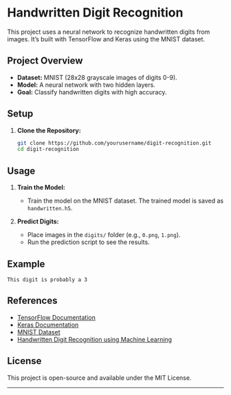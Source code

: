 # **Handwritten Digit Recognition**

This project uses a neural network to recognize handwritten digits from images. It’s built with TensorFlow and Keras using the MNIST dataset.

## **Project Overview**

- **Dataset:** MNIST (28x28 grayscale images of digits 0-9).
- **Model:** A neural network with two hidden layers.
- **Goal:** Classify handwritten digits with high accuracy.

## **Setup**

1. **Clone the Repository:**
   ```bash
   git clone https://github.com/yourusername/digit-recognition.git
   cd digit-recognition
   ```

## **Usage**

1. **Train the Model:**
   - Train the model on the MNIST dataset. The trained model is saved as `handwritten.h5`.

2. **Predict Digits:**
   - Place images in the `digits/` folder (e.g., `0.png`, `1.png`).
   - Run the prediction script to see the results.

## **Example**

```
This digit is probably a 3
```

## **References**

- [TensorFlow Documentation](https://www.tensorflow.org/)
- [Keras Documentation](https://keras.io/)
- [MNIST Dataset](http://yann.lecun.com/exdb/mnist/)
- [Handwritten Digit Recognition using Machine Learning](https://medium.com/@himanshubeniwal/handwritten-digit-recognition-using-machine-learning-ad30562a9b64)

## **License**

This project is open-source and available under the MIT License.

---
